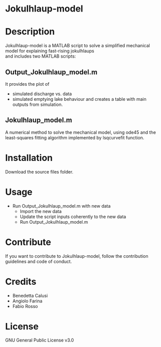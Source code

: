 # Jokulhlaup-model

Description
===========
Jokulhlaup-model is a MATLAB script to solve a simplified mechanical model for explaining fast-rising jokulhlaups  
and includes two MATLAB scripts: 

Output_Jokulhlaup_model.m
---------
It provides the plot of
   * simulated discharge vs. data 
   * simulated emptying lake behaviour
and creates a table with main outputs from simulation. 

Jokulhlaup_model.m
---------
A numerical method to solve the mechanical model, using ode45 and the least-squares
fitting algorithm implemented by lsqcurvefit function.

Installation
============
Download the source files folder.

Usage
=====
- Run Output_Jokulhlaup_model.m with new data 
    * Import the new data  
    * Update the script inputs coherently to the new data 
    * Run 
        Output_Jokulhlaup_model.m 

Contribute
==========
If you want to contribute to Jokulhlaup-model, follow the contribution guidelines and code of conduct. 

Credits
=======
- Benedetta Calusi
- Angiolo Farina
- Fabio Rosso

License
=======

GNU General Public License v3.0
